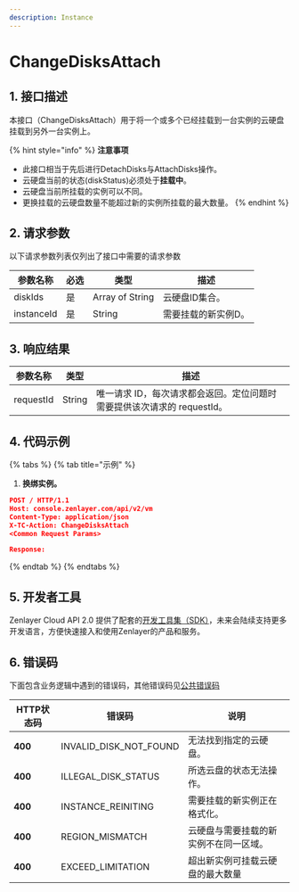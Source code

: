 ```yaml
---
description: Instance
---
```


# ChangeDisksAttach

## 1. 接口描述

本接口（ChangeDisksAttach）用于将一个或多个已经挂载到一台实例的云硬盘挂载到另外一台实例上。

{% hint style="info" %}
**注意事项**

* 此接口相当于先后进行DetachDisks与AttachDisks操作。
* 云硬盘当前的状态(diskStatus)必须处于**挂载中**。
* 云硬盘当前所挂载的实例可以不同。
* 更换挂载的云硬盘数量不能超过新的实例所挂载的最大数量。
{% endhint %}

## 2. 请求参数

以下请求参数列表仅列出了接口中需要的请求参数

| 参数名称       | 必选 | 类型              | 描述         |
| ---------- | -- | --------------- | ---------- |
| diskIds    | 是  | Array of String | 云硬盘ID集合。   |
| instanceId | 是  | String          | 需要挂载的新实例D。 |

## 3. 响应结果

| 参数名称      | 类型     | 描述                                         |
| --------- | ------ | ------------------------------------------ |
| requestId | String | 唯一请求 ID，每次请求都会返回。定位问题时需要提供该次请求的 requestId。 |

## 4. 代码示例

{% tabs %}
{% tab title="示例" %}
1. **换绑实例。**

```json
POST / HTTP/1.1
Host: console.zenlayer.com/api/v2/vm
Content-Type: application/json
X-TC-Action: ChangeDisksAttach
<Common Request Params>

Response:

```
{% endtab %}
{% endtabs %}

## 5. 开发者工具

Zenlayer Cloud API 2.0 提供了配套的[开发工具集（SDK）](../../api-introduction/sdk/)，未来会陆续支持更多开发语言，方便快速接入和使用Zenlayer的产品和服务。



## 6. 错误码

下面包含业务逻辑中遇到的错误码，其他错误码见[公共错误码](../../api-introduction/instruction/commonerrorcode.md)

| HTTP状态码 | 错误码                       | 说明                  |
| ------- | ------------------------- | ------------------- |
| **400** | INVALID\_DISK\_NOT\_FOUND | 无法找到指定的云硬盘。         |
| **400** | ILLEGAL\_DISK\_STATUS     | 所选云盘的状态无法操作。        |
| **400** | INSTANCE\_REINITING       | 需要挂载的新实例正在格式化。      |
| **400** | REGION\_MISMATCH          | 云硬盘与需要挂载的新实例不在同一区域。 |
| **400** | EXCEED\_LIMITATION        | 超出新实例可挂载云硬盘的最大数量    |

